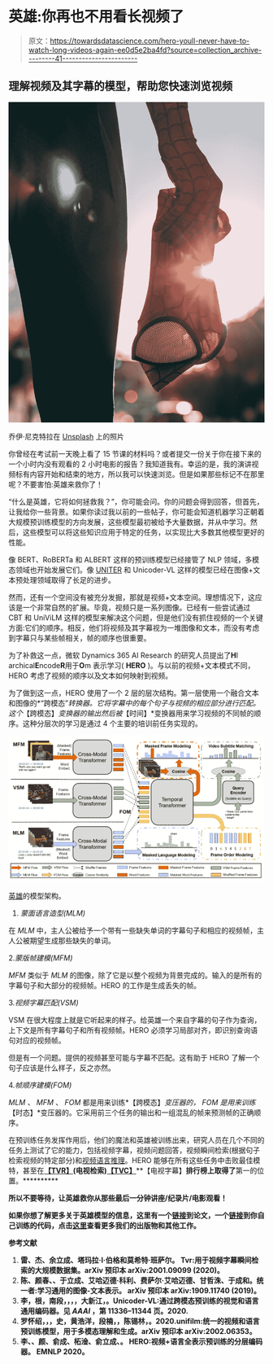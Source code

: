 # 英雄:你再也不用看长视频了

> 原文：<https://towardsdatascience.com/hero-youll-never-have-to-watch-long-videos-again-ee0d5e2ba4fd?source=collection_archive---------41----------------------->

## 理解视频及其字幕的模型，帮助您快速浏览视频

![](img/015a779a65f12730d6402645f7fb3a62.png)

乔伊·尼克特拉在 [Unsplash](https://unsplash.com?utm_source=medium&utm_medium=referral) 上的照片

你曾经在考试前一天晚上看了 15 节课的材料吗？或者提交一份关于你在接下来的一个小时内没有观看的 2 小时电影的报告？我知道我有。幸运的是，我的演讲视频标有内容开始和结束的地方，所以我可以快速浏览。但是如果那些标记不在那里呢？不要害怕:英雄来救你了！

“什么是英雄，它将如何拯救我？”，你可能会问。你的问题会得到回答，但首先，让我给你一些背景。如果你读过我以前的一些帖子，你可能会知道机器学习正朝着大规模预训练模型的方向发展，这些模型最初被给予大量数据，并从中学习。然后，这些模型可以将这些知识应用于特定的任务，以实现比大多数其他模型更好的性能。

像 BERT、RoBERTa 和 ALBERT 这样的预训练模型已经接管了 NLP 领域，多模态领域也开始发展它们。像 [UNITER](/uniter-d979e2d838f0) 和 Unicoder-VL 这样的模型已经在图像+文本预处理领域取得了长足的进步。

然而，还有一个空间没有被充分发掘，那就是视频+文本空间。理想情况下，这应该是一个非常自然的扩展。毕竟，视频只是一系列图像。已经有一些尝试通过 CBT 和 UniViLM 这样的模型来解决这个问题，但是他们没有抓住视频的一个关键方面:它们的顺序。相反，他们将视频及其字幕视为一堆图像和文本，而没有考虑到字幕只与某些帧相关，帧的顺序也很重要。

为了补救这一点，微软 Dynamics 365 AI Research 的研究人员提出了**H**I archical**E**ncode**R**用于**O**m 表示学习( **HERO** )。与以前的视频+文本模式不同，HERO 考虑了视频的顺序以及文本如何映射到视频。

为了做到这一点，HERO 使用了一个 2 层的层次结构。第一层使用一个融合文本和图像的*“跨模态”*转换器。它将字幕中的每个句子与视频的相应部分进行匹配。这个*【跨模态】*变换器的输出然后被*【时间】*变换器用来学习视频的不同帧的顺序。这种分层次的学习是通过 4 个主要的培训前任务实现的。

![](img/5872006a9701f111e3e6c5b592e4675e.png)

[英雄](https://arxiv.org/abs/2005.00200)的模型架构。

1.  *蒙面语言造型(MLM)*

在 *MLM* 中，主人公被给予一个带有一些缺失单词的字幕句子和相应的视频帧，主人公被期望生成那些缺失的单词。

2.*蒙版帧建模(MFM)*

*MFM* 类似于 *MLM* 的图像，除了它是以整个视频为背景完成的。输入的是所有的字幕句子和大部分的视频帧。HERO 的工作是生成丢失的帧。

3.*视频字幕匹配(VSM)*

VSM 在很大程度上就是它听起来的样子。给英雄一个来自字幕的句子作为查询，上下文是所有字幕句子和所有视频帧。HERO 必须学习局部对齐，即识别查询语句对应的视频帧。

但是有一个问题。提供的视频甚至可能与字幕不匹配。这有助于 HERO 了解一个句子应该是什么样子，反之亦然。

4.*帧顺序建模(FOM)*

*MLM* 、 *MFM* 、 *FOM* 都是用来训练*【跨模态】*变压器的， *FOM* 是用来训练*【时态】*变压器的。它采用前三个任务的输出和一组混乱的帧来预测帧的正确顺序。

在预训练任务发挥作用后，他们的魔法和英雄被训练出来，研究人员在几个不同的任务上测试了它的能力，包括视频字幕，视频问题回答，视频瞬间检索(根据句子检索视频的特定部分)和[视频语言推理](https://medium.com/swlh/violin-do-you-really-understand-videos-fe07f7affd9e)。HERO 能够在所有这些任务中击败最佳模特，甚至在[**【TVR】**](https://tvr.cs.unc.edu/index.html)**(电视检索)**[**【TVC】**](https://tvr.cs.unc.edu/tvc.html)**【电视字幕】**排行榜上取得了**第一的位置。**********

**所以不要等待，让英雄救你从那些最后一分钟讲座/纪录片/电影观看！**

**如果你想了解更多关于英雄模型的信息，这里有一个[链接](https://arxiv.org/pdf/2005.00200.pdf)到论文，一个[链接](https://github.com/linjieli222/HERO)到你自己训练的代码，点击[这里](https://aka.ms/mmai)查看更多我们的出版物和其他工作。**

****参考文献****

1.  **雷、杰、余立成、塔玛拉·l·伯格和莫希特·班萨尔。 **Tvr:用于视频字幕瞬间检索的大规模数据集。arXiv 预印本 arXiv:2001.09099 (2020)。****
2.  **陈、颜春、、于立成、艾哈迈德·科利、费萨尔·艾哈迈德、甘哲洙、于成和。统一者:学习通用的图像-文本表示。 arXiv 预印本 arXiv:1909.11740 (2019)。**
3.  **李，根，南段，，，，大新江，。Unicoder-VL:通过跨模态预训练的视觉和语言通用编码器。见 *AAAI* ，第 11336–11344 页。2020.**
4.  **罗怀绍，，，史，黄浩洋，段楠，，陈锡林，。2020.**unifilm:统一的视频和语言预训练模型，用于多模态理解和生成。arXiv 预印本 arXiv:2002.06353。****
5.  **李、、颜、俞成、柘淦、俞立成、。 **HERO:视频+语言全表示预训练的分层编码器。** EMNLP 2020。**